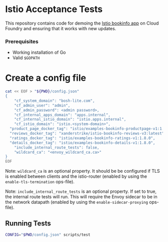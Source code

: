 # Istio Acceptance Tests
This repository contains code for demoing the [Istio bookinfo
app](https://istio.io/docs/guides/bookinfo.html) on Cloud Foundry and ensuring
that it works with new updates.

### Prerequisites
- Working installation of Go
- Valid `$GOPATH`

# Create a config file
```sh
cat << EOF > "${PWD}/config.json"
{
	"cf_system_domain": "bosh-lite.com",
	"cf_admin_user": "admin",
	"cf_admin_password": <admin password>,
	"cf_internal_apps_domain": "apps.internal",
	"cf_internal_istio_domain": "istio.apps.internal",
	"cf_istio_domain": "istio.<system-domain>",
  "product_page_docker_tag": "istio/examples-bookinfo-productpage-v1:1.8.0",
  "reviews_docker_tag": "xanderstrike/istio-bookinfo-reviews-v3:latest",
  "ratings_docker_tag": "istio/examples-bookinfo-ratings-v1:1.8.0",
  "details_docker_tag": "istio/examples-bookinfo-details-v1:1.8.0",
	"include_internal_route_tests": false,
	"wildcard_ca": "<envoy_wildcard_ca.ca>"
}
EOF
```

Note: `wildcard_ca` is an optional property. It should be be configured if TLS
is enabled between clients and the istio-router (enabled by using the
`enable-tls-termination` ops-file).

Note: `include_internal_route_tests` is an optional property. If set to true, the
internal route tests will run. This will require the Envoy sidecar to be in the
network datapath (enabled by using the `enable-sidecar-proxying` ops-file).

## Running Tests
```sh
CONFIG="$PWD/config.json" scripts/test
```
